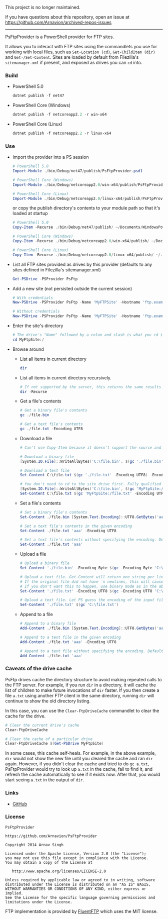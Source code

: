 This project is no longer maintained.

If you have questions about this repository, open an issue at https://github.com/Arnavion/archived-repos-issues

---

PsFtpProvider is a PowerShell provider for FTP sites.

It allows you to interact with FTP sites using the commandlets you use for working with local files, such as `Set-Location (cd)`, `Get-ChildItem (dir)` and `Get-/Set-Content`. Sites are loaded by default from Filezilla's `sitemanager.xml` if present, and exposed as drives you can `cd` into.


### Build

- PowerShell 5.0

	```powershell
	dotnet publish -f net47
	```

- PowerShell Core (Windows)

	```powershell
	dotnet publish -f netcoreapp2.2 -r win-x64
	```

- PowerShell Core (Linux)

	```powershell
	dotnet publish -f netcoreapp2.2 -r linux-x64
	```


### Use

* Import the provider into a PS session

	```powershell
	# PowerShell 5.0
	Import-Module ./bin/Debug/net47/publish/PsFtpProvider.psd1

	# PowerShell Core (Windows)
	Import-Module ./bin/Debug/netcoreapp2.0/win-x64/publish/PsFtpProvider.psd1

	# PowerShell Core (Linux)
	Import-Module ./bin/Debug/netcoreapp2.0/linux-x64/publish/PsFtpProvider.psd1
	```

	or copy the publish directory's contents to your module path so that it's loaded at startup

	```powershell
	# PowerShell 5.0
	Copy-Item -Recurse ./bin/Debug/net47/publish/ ~/Documents/WindowsPowerShell/Modules/PsFtpProvider

	# PowerShell Core (Windows)
	Copy-Item -Recurse ./bin/Debug/netcoreapp2.0/win-x64/publish/ ~/Documents/PowerShell/Modules/PsFtpProvider

	# PowerShell Core (Linux)
	Copy-Item -Recurse ./bin/Debug/netcoreapp2.0/linux-x64/publish/ ~/.local/share/powershell/Modules/PsFtpProvider
	```

* List all FTP sites provided as drives by this provider (defaults to any sites defined in Filezilla's sitemanager.xml)

	```powershell
	Get-PSDrive -PSProvider PsFtp
	```

* Add a new site (not persisted outside the current session)

	```powershell
	# With credentials
	New-PSDrive -PSProvider PsFtp -Name 'MyFTPSite' -Hostname 'ftp.example.com' -Port 21 -Root / -Credential $(Get-Credential)

	# Without credentials
	New-PSDrive -PSProvider PsFtp -Name 'MyFTPSite' -Hostname 'ftp.example.com' -Port 21 -Root /
	```

* Enter the site's directory

	```powershell
	# The drive's "Name" followed by a colon and slash is what you cd into, just like you would cd into C:\
	cd MyFtpSite:/
	```

* Browse around

	* List all items in current directory

		```powershell
		dir
		```

	* List all items in current directory recursively.

		```powershell
		# If not supported by the server, this returns the same results as without the -Recurse switch
		dir -Recurse
		```

	* Get a file's contents

		```powershell
		# Get a binary file's contents
		gc ./file.bin

		# Get a text file's contents
		gc ./file.txt -Encoding UTF8
		```

	* Download a file

		```powershell
		# Can't use Copy-Item because it doesn't support the source and target being different providers.

		# Download a binary file
		[System.IO.File]::WriteAllBytes('C:\file.bin', $(gc './file.bin'))

		# Download a text file
		Set-Content C:\file.txt $(gc './file.txt' -Encoding UTF8) -Encoding UTF8

		# You don't need to cd to the site drive first. Fully qualified paths work too.
		[System.IO.File]::WriteAllBytes('C:\file.bin', $(gc 'MyFtpSite:/file.bin'))
		Set-Content C:\file.txt $(gc 'MyFtpSite:/file.txt' -Encoding UTF8) -Encoding UTF8
		```

	* Set a file's contents

		```powershell
		# Set a binary file's contents
		Set-Content ./file.bin [System.Text.Encoding]::UTF8.GetBytes('aaa')

		# Set a text file's contents in the given encoding
		Set-Content ./file.txt 'aaa' -Encoding UTF8

		# Set a text file's contents without specifying the encoding. Defaults to UTF-8.
		Set-Content ./file.txt 'aaa'
		```

	* Upload a file

		```powershell
		# Upload a binary file
		Set-Content './file.bin' -Encoding Byte $(gc -Encoding Byte 'C:\file.bin')

		# Upload a text file. Get-Content will return one string per line and Set-Content will add a `n at the end of each.
		# If the original file did not have `n newlines, this will cause the file on the server to be different from the local file.
		# If you don't want this to happen, use binary mode as in the above example
		Set-Content './file.txt' -Encoding UTF8 $(gc -Encoding UTF8 'C:\file.txt')

		# Upload a text file. Let PS guess the encoding of the input file. Output encoding still defaults to UTF8 and each line is terminated with a `n.
		Set-Content './file.txt' $(gc 'C:\file.txt')
		```

	* Append to a file

		```powershell
		# Append to a binary file
		Add-Content ./file.bin [System.Text.Encoding]::UTF8.GetBytes('aaa')

		# Append to a text file in the given encoding
		Add-Content ./file.txt 'aaa' -Encoding UTF8

		# Append to a text file without specifying the encoding. Defaults to UTF-8.
		Add-Content ./file.txt 'aaa'
		```


### Caveats of the drive cache

PsFtp drives cache the directory structure to avoid making repeated calls to the FTP server. For example, if you run `dir` in a directory, it will cache the list of children to make future invocations of `dir` faster. If you then create a file `a.txt` using another FTP client in the same directory, running `dir` will continue to show the old directory listing.

In this case, you can use the `Clear-FtpDriveCache` commandlet to clear the cache for the drive.

```powershell
# Clear the current drive's cache
Clear-FtpDriveCache

# Clear the cache of a particular drive
Clear-FtpDriveCache $(Get-PSDrive MyFtpSite)
```

In some cases, this cache self-heals. For example, in the above example, `dir` would not show the new file until you cleared the cache and ran `dir` again. However, if you didn't clear the cache and tried to do ```gc a.txt```, PsFtpProvider would try to look up `a.txt` in the cache, fail to find it, and refresh the cache automatically to see if it exists now. After that, you would start seeing `a.txt` in the output of `dir`.


### Links

* [GitHub](https://github.com/Arnavion/PsFtpProvider)


### License

```
PsFtpProvider

https://github.com/Arnavion/PsFtpProvider

Copyright 2014 Arnav Singh

Licensed under the Apache License, Version 2.0 (the "License");
you may not use this file except in compliance with the License.
You may obtain a copy of the License at

   http://www.apache.org/licenses/LICENSE-2.0

Unless required by applicable law or agreed to in writing, software
distributed under the License is distributed on an "AS IS" BASIS,
WITHOUT WARRANTIES OR CONDITIONS OF ANY KIND, either express or implied.
See the License for the specific language governing permissions and
limitations under the License.
```

FTP implementation is provided by [FluentFTP](https://github.com/robinrodricks/FluentFTP) which uses the MIT license.
